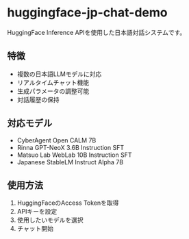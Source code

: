 # huggingface-jp-chat-demo

HuggingFace Inference APIを使用した日本語対話システムです。

## 特徴

- 複数の日本語LLMモデルに対応
- リアルタイムチャット機能
- 生成パラメータの調整可能
- 対話履歴の保持

## 対応モデル

- CyberAgent Open CALM 7B
- Rinna GPT-NeoX 3.6B Instruction SFT
- Matsuo Lab WebLab 10B Instruction SFT
- Japanese StableLM Instruct Alpha 7B

## 使用方法

1. HuggingFaceのAccess Tokenを取得
2. APIキーを設定
3. 使用したいモデルを選択
4. チャット開始
